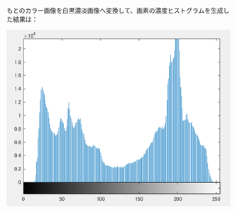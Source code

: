 もとのカラー画像を白黒濃淡画像へ変換して、画素の濃度ヒストグラムを生成した結果は：

![](https://github.com/suuzoudan/homework/blob/master/bcat.PNG?raw=true)
